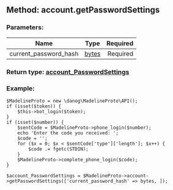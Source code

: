## Method: account.getPasswordSettings  

### Parameters:

| Name     |    Type       | Required |
|----------|:-------------:|---------:|
|current\_password\_hash|[bytes](../types/bytes.md) | Required|


### Return type: [account\_PasswordSettings](../types/account\_PasswordSettings.md)

### Example:


```
$MadelineProto = new \danog\MadelineProto\API();
if (isset($token)) {
    $this->bot_login($token);
}
if (isset($number)) {
    $sentCode = $MadelineProto->phone_login($number);
    echo 'Enter the code you received: ';
    $code = '';
    for ($x = 0; $x < $sentCode['type']['length']; $x++) {
        $code .= fgetc(STDIN);
    }
    $MadelineProto->complete_phone_login($code);
}

$account_PasswordSettings = $MadelineProto->account->getPasswordSettings(['current_password_hash' => bytes, ]);
```